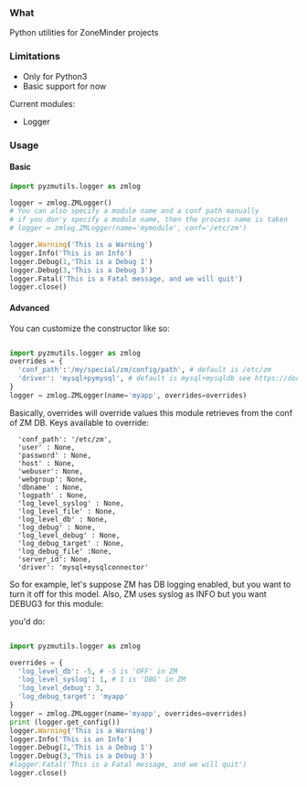 ### What

Python utilities for ZoneMinder projects

### Limitations
* Only for Python3
* Basic support for now

Current modules:
* Logger

### Usage

#### Basic
```python
import pyzmutils.logger as zmlog

logger = zmlog.ZMLogger()
# You can also specify a module name and a conf path manually
# if you don'y specify a module name, then the process name is taken
# logger = zmlog.ZMLogger(name='mymodule', conf='/etc/zm')

logger.Warning('This is a Warning')
logger.Info('This is an Info')
logger.Debug(1,'This is a Debug 1')
logger.Debug(3,'This is a Debug 3')
logger.Fatal('This is a Fatal message, and we will quit')
logger.close()
```

#### Advanced

You can customize the constructor like so:

```python

import pyzmutils.logger as zmlog
overrides = {
  'conf_path':'/my/special/zm/config/path', # default is /etc/zm
  'driver': 'mysql+pymysql', # default is mysql+mysqldb see https://docs.sqlalchemy.org/en/13/dialects/mysql.html
}
logger = zmlog.ZMLogger(name='myapp', overrides=overrides)
```

Basically, overrides will override values this module retrieves from the conf of ZM DB. Keys available to override:

```
  'conf_path': '/etc/zm',
  'user' : None,
  'password' : None,
  'host' : None,
  'webuser': None,
  'webgroup': None,
  'dbname' : None,
  'logpath' : None,
  'log_level_syslog' : None,
  'log_level_file' : None,
  'log_level_db' : None,
  'log_debug' : None,
  'log_level_debug' : None,
  'log_debug_target' : None,
  'log_debug_file' :None,
  'server_id': None,
  'driver': 'mysql+mysqlconnector'
```

So for example, let's suppose ZM has DB logging enabled, but you want to turn it off for this model. Also, ZM uses syslog as INFO but you want DEBUG3 for this module:

you'd do:

```python

import pyzmutils.logger as zmlog

overrides = {
  'log_level_db': -5, # -5 is 'OFF' in ZM
  'log_level_syslog': 1, # 1 is 'DBG' in ZM
  'log_level_debug': 3,
  'log_debug_target': 'myapp'
}
logger = zmlog.ZMLogger(name='myapp', overrides=overrides)
print (logger.get_config())
logger.Warning('This is a Warning')
logger.Info('This is an Info')
logger.Debug(1,'This is a Debug 1')
logger.Debug(3,'This is a Debug 3')
#logger.Fatal('This is a Fatal message, and we will quit')
logger.close()

```
